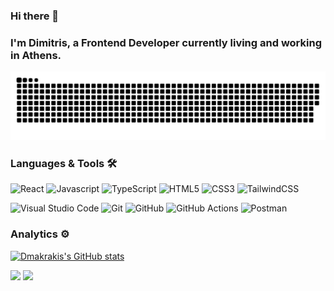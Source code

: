 ### Hi there 👋

### I'm Dimitris, a Frontend Developer currently living and working in Athens.

 ![Snake animation](https://github.com/dmakrakis/dmakrakis/blob/output/github-contribution-grid-snake-dark.svg)

### Languages & Tools 🛠
![React](https://img.shields.io/badge/-React-05122A?style=flat&logo=react)
![Javascript](https://img.shields.io/badge/-JavaScript-05122A?style=flat&logo=javascript)
![TypeScript](https://img.shields.io/badge/-TypeScript-05122A?style=flat&logo=TypeScript)
![HTML5](https://img.shields.io/badge/-HTML5-05122A?style=flat&logo=HTML5)
![CSS3](https://img.shields.io/badge/-CSS3-05122A?style=flat&logo=CSS3)
![TailwindCSS](https://img.shields.io/badge/-TailwindCSS-05122A?style=flat&logo=TailwindCSS)

![Visual Studio Code](https://img.shields.io/badge/-Visual%20Studio%20Code-05122A?style=flat&logo=visual-studio-code&logoColor=007ACC) 
![Git](https://img.shields.io/badge/-Git-05122A?style=flat&logo=git) ![GitHub](https://img.shields.io/badge/-GitHub-05122A?style=flat&logo=github) ![GitHub Actions](https://img.shields.io/badge/GitHub%20Actions%20-05122A?style=flat&logo=github-actions&logoColor=white)
![Postman](https://img.shields.io/badge/-Postman-05122A?style=flat&logo=postman)
### Analytics ⚙️
  

[![Dmakrakis's GitHub stats](https://github-readme-stats.vercel.app/api?username=Dmakrakis&theme=dark)](https://github.com/Dmakrakis/github-readme-stats&theme=dark)

<p align="left">
  <img height="180em" src="https://github-readme-streak-stats.herokuapp.com/?user=Dmakrakis" />
 <img height="180em" src="https://github-readme-stats.vercel.app/api/top-langs/?username=Dmakrakis&layout=compact&langs_count=8&hide=HCL"/>
</p>  
